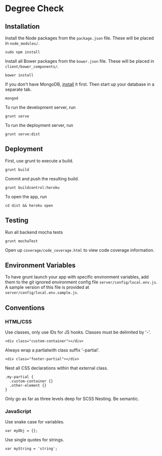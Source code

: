 # Degree Check

## Installation

Install the Node packages from the `package.json` file. These will be placed in `node_modules/`.

    sudo npm install

Install all Bower packages from the `bower.json` file. These will be placed in `client/bower_components/`.

    bower install

If you don't have MongoDB, [install](http://docs.mongodb.org/manual/installation/) it first. Then start up your database in a separate tab.

    mongod

To run the development server, run

    grunt serve

To run the deployment server, run

    grunt serve:dist

## Deployment

First, use grunt to execute a build.

    grunt build

Commit and push the resulting build.

    grunt buildcontrol:heroku

To open the app, run

    cd dist && heroku open

## Testing

Run all backend mocha tests

    grunt mochaTest

Open up `coverage/code_coverage.html` to view code coverage information.

## Environment Variables

To have grunt launch your app with specific environment variables, add them to the git ignored environment config file `server/config/local.env.js`. A sample version of this file is provided at `server/config/local.env.sample.js`.

## Conventions

### HTML/CSS

Use classes, only use IDs for JS hooks. Classes must be delimited by '-'.

    <div class="custom-container"></div>

Always wrap a partialwith class suffix '-partial'.

    <div class="footer-partial"></div>


Nest all CSS declarations within that external class.

```
.my-partial {
  .custom-container {}
  .other-element {}
}
```

Only go as far as three levels deep for SCSS Nesting. Be semantic.

### JavaScript

Use snake case for variables.

    var myObj = {};

Use single quotes for strings.

    var myString = 'string';
